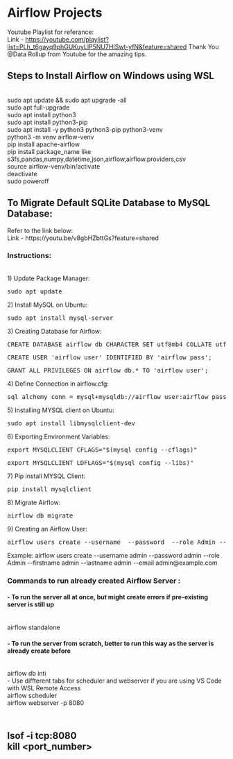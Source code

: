  <style>
    .tab {
      tab-size: 4;
    }
  </style>

# Airflow Projects
Youtube Playlist for referance:
<br>Link - https://youtube.com/playlist?list=PLh_t6gayq9phGUKuyLlP5NU7HISwt-yfN&feature=shared
Thank You @Data Rollup from Youtube for the amazing tips.

<h2>Steps to Install Airflow on Windows using WSL</h2>

<br>sudo apt update && sudo apt upgrade -all
<br>sudo apt full-upgrade
<br>sudo apt install python3
<br>sudo apt install python3-pip
<br>sudo apt install -y python3 python3-pip python3-venv
<br>python3 -m venv airflow-venv
<br>pip install apache-airflow
<br>pip install package_name like s3fs,pandas,numpy,datetime,json,airflow,airflow.providers,csv
<br>source airflow-venv/bin/activate
<br>deactivate
<br>sudo poweroff 

<h2>To Migrate Default SQLite Database to MySQL Database:</h2>
Refer to the link below:
<br>Link - https://youtu.be/v8gbHZbttGs?feature=shared
<h3>Instructions:</h3>
<br>1) Update Package Manager: 
<pre class="tab">sudo apt update </pre>
2) Install MySQL on Ubuntu: 
<pre class="tab">sudo apt install mysql-server</pre>
3) Creating Database for Airflow:
<pre class="tab">CREATE DATABASE airflow_db CHARACTER SET utf8mb4 COLLATE utf8mb4_unicode_ci;</pre>
<pre class="tab">CREATE USER 'airflow_user' IDENTIFIED BY 'airflow_pass';</pre>
<pre class="tab">GRANT ALL PRIVILEGES ON airflow_db.* TO 'airflow_user';</pre>
4) Define Connection in airflow.cfg:
<pre class="tab">sql_alchemy_conn = mysql+mysqldb://airflow_user:airflow_pass@127.0.0.1:3306/airflow_db</pre>
5) Installing MYSQL client on Ubuntu:
<pre class="tab">sudo apt install libmysqlclient-dev</pre>
6) Exporting Environment Variables:
<pre class="tab">export MYSQLCLIENT_CFLAGS="$(mysql_config --cflags)"</pre>
<pre class="tab">export MYSQLCLIENT_LDFLAGS="$(mysql_config --libs)"</pre>
7) Pip install MYSQL Client:
<pre class="tab">pip install mysqlclient</pre>
8) Migrate Airflow:
<pre class="tab">airflow db migrate</pre>
9) Creating an Airflow User:
<pre class="tab">airflow users create --username <Username> --password <Password> --role Admin --firstname <FirsName> --lastname <LastName> --email <Email></Email></pre>
Example: airflow users create --username admin --password admin --role Admin --firstname admin --lastname admin --email admin@example.com

<h3>Commands to run already created Airflow Server :</h3>
<h4>- To run the server all at once, but might create errors if pre-existing server is still up</h4>
<br>airflow standalone
<h4>- To run the server from scratch, better to run this way as the server is already create before</h4> 
<br>airflow db inti
<br> - Use diffterent tabs for scheduler and webserver if you are using VS Code with WSL Remote Access 
<br>airflow scheduler
<br>airflow webserver -p 8080


<br>lsof -i tcp:8080
<br>kill <port_number>
--------------------------------------------------------------------------


